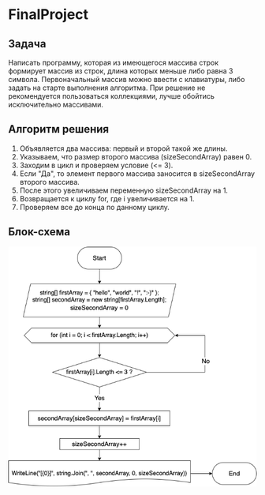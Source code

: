 # FinalProject

## Задача
Написать программу, которая из имеющегося массива строк формирует массив из строк, длина которых меньше либо равна 3 символа. Первоначальный массив можно ввести с клавиатуры, либо задать на старте выполнения алгоритма. При решение не рекомендуется пользоваться коллекциями, лучше обойтись исключительно массивами.

## Алгоритм решения
1. Объявляется два массива: первый и второй такой же длины.
2. Указываем, что размер второго массива (sizeSecondArray) равен 0.
3. Заходим в цикл и проверяем условие (<= 3).
4. Если "Да", то элемент первого массива заносится в sizeSecondArray второго массива.
5. После этого увеличиваем переменную sizeSecondArray на 1.
6. Возвращается к циклу for, где i увеличивается на 1. 
7. Проверяем все до конца по данному циклу.

## Блок-схема
![Блок-схема](diagram/Diagram.png)